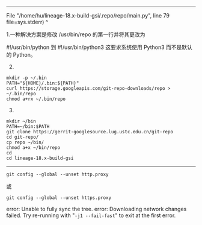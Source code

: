   *******************************************************************************************
File "/home/hu/lineage-18.x-build-gsi/.repo/repo/main.py", line 79
    file=sys.stderr)
        ^

1.一种解决方案是修改 /usr/bin/repo 的第一行并将其更改为

#!/usr/bin/python
到
#!/usr/bin/python3
这要求系统使用 Python3 而不是默认的 Python。

2.

```
mkdir -p ~/.bin
PATH="${HOME}/.bin:${PATH}"
curl https://storage.googleapis.com/git-repo-downloads/repo > ~/.bin/repo
chmod a+rx ~/.bin/repo
```
3.
```
mkdir ~/bin
PATH=~/bin:$PATH
git clone https://gerrit-googlesource.lug.ustc.edu.cn/git-repo
cd git-repo/
cp repo ~/bin/
chmod a+x ~/bin/repo
cd
cd lineage-18.x-build-gsi
```
***********************************************************************************************
```
git config --global --unset http.proxy
```
或
```
git config --global --unset https.proxy
```
error: Unable to fully sync the tree.
error: Downloading network changes failed.
Try re-running with "```-j1 --fail-fast```" to exit at the first error.



